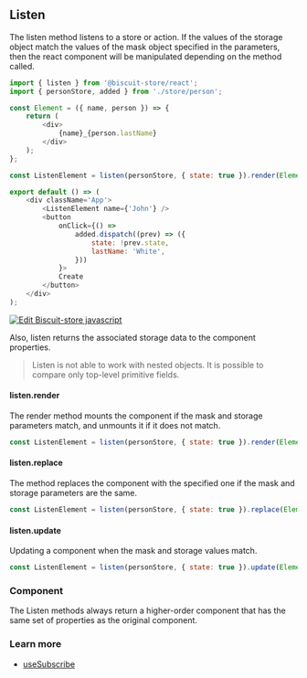 ## Listen
The listen method listens to a store or action. If the values of the storage object match the values of the mask object specified in the parameters, then the react component will be manipulated depending on the method called.

```javascript
import { listen } from '@biscuit-store/react';
import { personStore, added } from './store/person';

const Element = ({ name, person }) => {
    return (
        <div>
            {name}_{person.lastName}
        </div>
    );
};

const ListenElement = listen(personStore, { state: true }).render(Element);

export default () => (
    <div className='App'>
        <ListenElement name={'John'} />
        <button
            onClick={() =>
                added.dispatch((prev) => ({
                    state: !prev.state,
                    lastName: 'White',
                }))
            }>
            Create
        </button>
    </div>
);
```
[![Edit Biscuit-store javascript](https://codesandbox.io/static/img/play-codesandbox.svg)](https://codesandbox.io/s/biscuit-store-javascript-74pfo?fontsize=14&hidenavigation=1&theme=dark)


Also, listen returns the associated storage data to the component properties.

> Listen is not able to work with nested objects. It is possible to compare only top-level primitive fields.

#### listen.render
  The render method mounts the component if the mask and storage parameters match, and unmounts it if it does not match.

  ```javascript
  const ListenElement = listen(personStore, { state: true }).render(Element);
  ```

#### listen.replace
The method replaces the component with the specified one if the mask and storage parameters are the same.

```javascript
const ListenElement = listen(personStore, { state: true }).replace(Element, NewElement);
```


#### listen.update
Updating a component when the mask and storage values match.

```javascript
const ListenElement = listen(personStore, { state: true }).update(Element);
```

### Component
The Listen methods always return a higher-order component that has the same set of properties as the original component.

### Learn more
- [useSubscribe](/docs/react/USE_SUBSCRIBE.md)